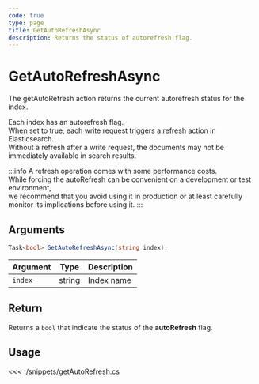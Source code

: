 ```yaml
---
code: true
type: page
title: GetAutoRefreshAsync
description: Returns the status of autorefresh flag.
---
```


# GetAutoRefreshAsync

The getAutoRefresh action returns the current autorefresh status for the index.

Each index has an autorefresh flag.  
When set to true, each write request triggers a [refresh](https://www.elastic.co/guide/en/elasticsearch/reference/current/docs-refresh.html) action in Elasticsearch.  
Without a refresh after a write request, the documents may not be immediately available in search results.

:::info
A refresh operation comes with some performance costs.  
While forcing the autoRefresh can be convenient on a development or test environment,  
we recommend that you avoid using it in production or at least carefully monitor its implications before using it.
:::

## Arguments

```cs
Task<bool> GetAutoRefreshAsync(string index);
```

| Argument  | Type                       | Description       |
| --------- | -------------------------- | ----------------- |
| `index`   | string                     | Index name        |

## Return

Returns a `bool` that indicate the status of the **autoRefresh** flag.

## Usage

<<< ./snippets/getAutoRefresh.cs

